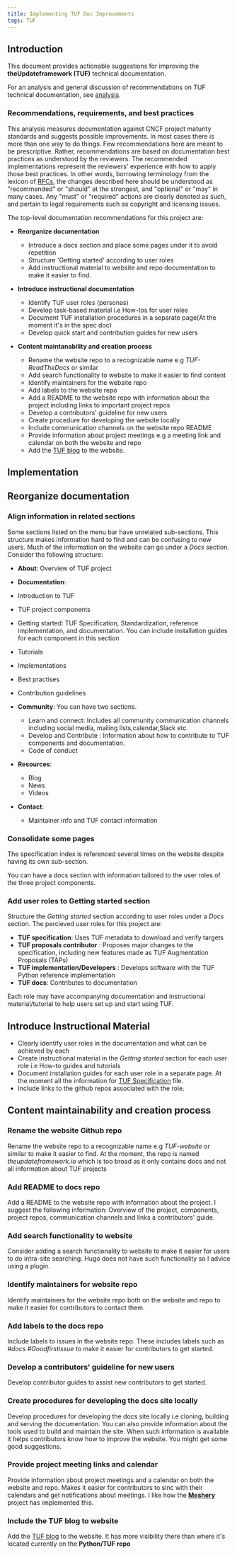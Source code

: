 ```yaml
---
title: Implementing TUF Doc Improvements
tags: TUF
---
```


## Introduction

This document provides actionable suggestions for improving the
**theUpdateframework (TUF)** technical documentation.

For an analysis and general discussion of recommendations on TUF technical
documentation, see [analysis](./analysis.md).

### Recommendations, requirements, and best practices

This analysis measures documentation against CNCF project maturity standards and
suggests possible improvements. In most cases there is more than one way to do
things. Few recommendations here are meant to be prescriptive. Rather,
recommendations are based on documentation best practices as understood by the
reviewers. The recommended implementations represent the reviewers' experience
with how to apply those best practices. In other words, borrowing terminology
from the lexicon of [RFCs][rfc-keywords], the changes described here should be
understood as "recommended" or "should" at the strongest, and "optional" or
"may" in many cases. Any "must" or "required" actions are clearly denoted as
such, and pertain to legal requirements such as copyright and licensing issues.

The top-level documentation recommendations for this project are:

- **Reorganize documentation**
  - Introduce a docs section and place some pages under it to avoid repetition
  - Structure 'Getting started' according to user roles
  - Add instructional material to website and repo documentation
    to make it easier to find.

- **Introduce instructional documentation**
  - Identify TUF user roles (personas)
  - Develop task-based material i.e How-tos for user roles
  - Document TUF installation procedures in a separate page(At the moment it's
    in the spec doc)
  - Develop quick start and contribution guides for new users

- **Content maintanability and creation process**
  - Rename the website repo to a recognizable name e.g _TUF-ReadTheDocs_ or similar
  - Add search functionality to website to make it easier to find content
  - Identify maintainers for the website repo
  - Add labels to the website repo
  - Add a README to the website repo with information about the project including
    links to important project repos
  - Develop a contributors' guideline for new users
  - Create procedure for developing the website locally
  - Include communication channels on the website repo README
  - Provide information about project meetings e.g a meeting link and calendar
    on both the website and repo
  - Add the [TUF blog](https://theupdateframework.github.io/python-tuf) to the
    website.

## Implementation

## Reorganize documentation

### Align information in related sections

Some sections listed on the menu bar have unrelated sub-sections. This structure
makes information hard to find and can be confusing to new users. Much of the information on the website can go under a *Docs* section. Consider the following structure: 

- **About**: Overview of TUF project
- **Documentation**:
- Introduction to TUF
- TUF project components
- Getting started: TUF Specification, Standardization, reference implementation,
  and documentation. You can include installation guides for each component in
  this section
- Tutorials
- Implementations
- Best practises
- Contribution guidelines

- **Community**: You can have two sections.

  - Learn and connect: Includes all community communication channels including
    social media, mailing lists,calendar,Slack etc.
  - Develop and Contribute : Information about how to contribute to TUF
    components and documentation.
  - Code of conduct

- **Resources**:
  - Blog
  - News
  - Videos
- **Contact**:
  - Maintainer info and TUF contact information

### Consolidate some pages

The specification index is referenced several times on the website despite
having its own sub-section.

You can have a docs section with information tailored to the user roles of the
three project components.

### Add user roles to Getting started section

Structure the _Getting started_ section according to user roles under a *Docs* section. The percieved user roles for this project
are:

- **TUF specification**: Uses TUF metadata to download and verify targets
- **TUF proposals contributor** : Proposes major changes to the specification,
  including new features made as TUF Augmentation Proposals (TAPs)
- **TUF implementation/Developers** : Develops software with the TUF Python
  reference implementation
- **TUF docs**: Contributes to documentation

Each role may have accompanying documentation and instructional
material/tutorial to help users set up and start using TUF.

## Introduce Instructional Material

- Clearly identify user roles in the documentation and what can be achieved by
  each
- Create instructional material in the _Getting started_ section for each user
  role i.e How-to guides and tutorials
- Document installation guides for each user role in a separate page. At the
  moment all the information for
  [TUF Specification](https://theupdateframework.github.io/specification/latest)
  file.
- Include links to the github repos associated with the role.

## Content maintainability and creation process

### Rename the website Github repo

Rename the website repo to a recognizable name e.g _TUF-website_ or similar to
make it easier to find. At the moment, the repo is named _theupdateframework.io_
which is too broad as it only contains docs and not all information about TUF
projects

### Add README to docs repo

Add a README to the website repo with information about the project. I suggest the
following information: Overview of the project, components, project repos,
communication channels and links a contributors' guide.

### Add search functionality to website

Consider adding a search functionality to website to make it easier for users to
do intra-site searching. Hugo does not have such functionality so I advice using
a plugin.

### Identify maintainers for website repo

Identify maintainers for the website repo both on the website and repo to make it
easier for contributors to contact them.

### Add labels to the docs repo

Include labels to issues in the website repo. These includes labels such as _#docs
\#Goodfirstissue_ to make it easier for contributors to get started.

### Develop a contributors' guideline for new users

Develop contributor guides to assist new contributors to get started.

### Create procedures for developing the docs site locally

Develop procedures for developing the docs site locally i.e cloning, building
and serving the documentation. You can also provide information about the tools
used to build and maintain the site. When such information is available it helps
contributors know how to improve the website. You might get some good
suggestions.

### Provide project meeting links and calendar

Provide information about project meetings and a calendar on both the website
and repo. Makes it easier for contributors to sinc with their calendars and get
notifications about meetings. I like how the
[**Meshery**](https://github.com/layer5io/layer5) project has implemented this.

### Include the TUF blog to website

Add the [TUF blog](https://theupdateframework.github.io/python-tuf) to the
website. It has more visibility there than where it's located currently on the
**Python/TUF repo**

[rfc-keywords]: https://www.rfc-editor.org/rfc/rfc2119
